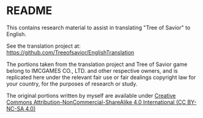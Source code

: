 # README

This contains research material to assist in translating "Tree of Savior" to English. 

See the translation project at: https://github.com/Treeofsavior/EnglishTranslation

The portions taken from the translation project and Tree of Savior game belong to IMCGAMES CO., LTD.  and other respective owners, and is replicated here under the relevant fair use or fair dealings copyright law for your country, for the purposes of research or study.

The original portions written by myself are available under [Creative Commons Attribution-NonCommercial-ShareAlike 4.0 International (CC BY-NC-SA 4.0)](http://creativecommons.org/licenses/by-nc-sa/4.0/)
